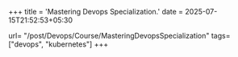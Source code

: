 +++
title = 'Mastering Devops Specialization.'
date = 2025-07-15T21:52:53+05:30

url= "/post/Devops/Course/MasteringDevopsSpecialization"
tags=["devops", "kubernetes"]
+++
